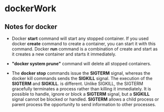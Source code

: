 # dockerWork

## Notes for docker

- Docker **start** command will start any stopped container. If you used docker **create** command to create a container, you can start it with this command. Docker **run**  command is a combination of create and start as it creates a new container and starts it immediately.

- **"docker system prune"** command will delete all stopped containers.
- The **docker stop** commands issue the **SIGTERM** signal, whereas the docker kill commands sends the **SIGKILL** signal. The execution of the **SIGTERM** and **SIGKILL**. is different. Unlike SIGKILL, the SIGTERM gracefully terminates a process rather than killing it immediately. It is possible to handle, ignore or block a **SIGTERM** signal, but a **SIGKILL** signal cannot be blocked or handled. **SIGTERM** allows a child process or parent process the opportunity to send information to other processes.
